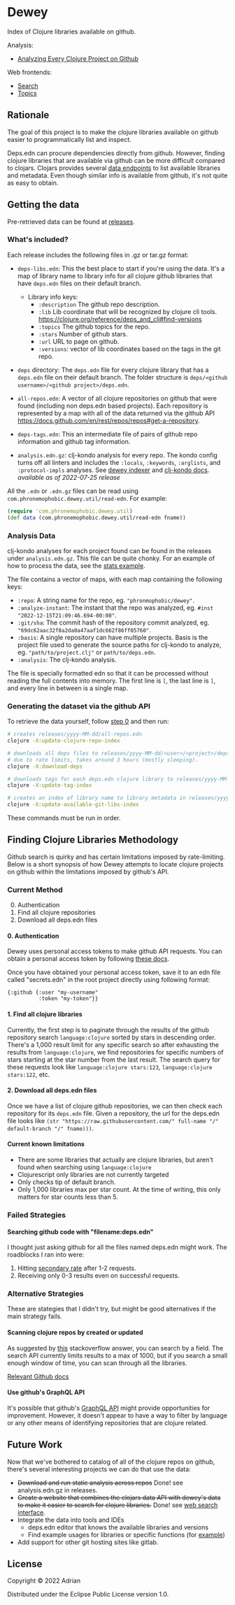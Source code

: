 # Dewey

Index of Clojure libraries available on github.

Analysis:
- [Analyzing Every Clojure Project on Github](https://blog.phronemophobic.com/dewey-analysis.html)

Web frontends:
- [Search](https://phronmophobic.github.io/dewey/search.html)
- [Topics](https://phronmophobic.github.io/dewey/topics.html)

## Rationale

The goal of this project is to make the clojure libraries available on github easier to programmatically list and inspect.

Deps.edn can procure dependencies directly from github. However, finding clojure libraries that are available via github can be more difficult compared to clojars. Clojars provides several [data endpoints](https://github.com/clojars/clojars-web/wiki/Data) to list available libraries and metadata. Even though similar info is available from github, it's not quite as easy to obtain.

## Getting the data

Pre-retrieved data can be found at [releases](https://github.com/phronmophobic/dewey/releases).

### What's included?

Each release includes the following files in .gz or tar.gz format:

- `deps-libs.edn`: This the best place to start if you're using the data. It's a map of library name to library info for all clojure github libraries that have `deps.edn` files on their default branch.
  - Library info keys:
    - `:description` The github repo description.
    - `:lib` Lib coordinate that will be recognized by clojure cli tools. https://clojure.org/reference/deps_and_cli#find-versions
    - `:topics` The github topics for the repo.
    - `:stars` Number of github stars.
    - `:url` URL to page on github.
    - `:versions`: vector of lib coordinates based on the tags in the git repo.
- `deps` directory: The `deps.edn` file for every clojure library that has a `deps.edn` file on their default branch. The folder structure is `deps/<github username>/<github project>/deps.edn`.
- `all-repos.edn`: A vector of all clojure repositories on github that were found (including non deps.edn based projects). Each repository is represented by a map with all of the data returned via the github API https://docs.github.com/en/rest/repos/repos#get-a-repository.
  
- `deps-tags.edn`: This an intermediate file of pairs of github repo information and github tag information.

- `analysis.edn.gz`: clj-kondo analysis for every repo. 
The kondo config turns off all linters and includes the `:locals`, `:keywords`, `:arglists`, and `:protocol-impls` analyses.
See [dewey indexer](https://github.com/phronmophobic/dewey/blob/main/src/com/phronemophobic/dewey/index.clj#L79) and [clj-kondo docs](https://github.com/clj-kondo/clj-kondo/tree/master/analysis). _available as of 2022-07-25 release_


All the `.edn` or `.edn.gz` files can be read using `com.phronemophobic.dewey.util/read-edn`. For example:
```clojure
(require 'com.phronemophobic.dewey.util)
(def data (com.phronemophobic.dewey.util/read-edn fname))
```

### Analysis Data

clj-kondo analyses for each project found can be found in the releases under `analysis.edn.gz`. This file can be quite chonky. For an example of how to process the data, see the [stats example](examples/stats).

The file contains a vector of maps, with each map containing the following keys:
- `:repo`: A string name for the repo, eg. `"phronmophobic/dewey"`.  
- `:analyze-instant`: The instant that the repo was analyzed, eg. `#inst "2022-12-15T21:09:46.694-00:00"`.  
- `:git/sha`: The commit hash of the repository commit analyzed, eg. `"69dc62aac32f8a2da0a47aaf1dc662f86ff05760"`.
- `:basis`: A single repository can have multiple projects. Basis is the project file used to generate the source paths for clj-kondo to analyze, eg. `"path/to/project.clj"` or `path/to/deps.edn`.  
- `:analysis`: The clj-kondo analysis.

The file is specially formatted edn so that it can be processed without reading the full contents into memory. The first line is `[`, the last line is `]`, and every line in between is a single map.

### Generating the dataset via the github API

To retrieve the data yourself, follow [step 0](#0.-authentication) and then run:

```bash
# creates releases/yyyy-MM-dd/all-repos.edn
clojure -X:update-clojure-repo-index

# downloads all deps files to releases/yyyy-MM-dd/<user>/<project>/deps.edn
# due to rate limits, takes around 3 hours (mostly sleeping).
clojure -X:download-deps

# downloads tags for each deps.edn clojure library to releases/yyyy-MM-dd/deps-tags.edn
clojure -X:update-tag-index

# creates an index of library name to library metadata in releases/yyyy-MM-dd/deps-libs.edn
clojure -X:update-available-git-libs-index
```

These commands must be run in order.

## Finding Clojure Libraries Methodology

Github search is quirky and has certain limitations imposed by rate-limiting. Below is a short synopsis of how Dewey attempts to locate clojure projects on github within the limitations imposed by github's API.

### Current Method

0. Authentication
1. Find all clojure repositories
2. Download all deps.edn files

#### 0. Authentication

Dewey uses personal access tokens to make github API requests. You can obtain a personal access token by following [these docs](https://docs.github.com/en/authentication/keeping-your-account-and-data-secure/creating-a-personal-access-token).

Once you have obtained your personal access token, save it to an edn file called "secrets.edn" in the root project directly using following format:

```edn
{:github {:user "my-username"
          :token "my-token"}}
```

#### 1. Find all clojure libraries

Currently, the first step is to paginate through the results of the github repository search `language:clojure` sorted by stars in descending order. There's a 1,000 result limit for any specific search so after exhausting the results from `language:clojure`, we find repositories for specific numbers of stars starting at the star number from the last result. The search query for these requests look like `language:clojure stars:123`, `language:clojure stars:122`, etc.

#### 2. Download all deps.edn files

Once we have a list of clojure github repositories, we can then check each repository for its `deps.edn` file. Given a repository, the url for the deps.edn file looks like `(str "https://raw.githubusercontent.com/" full-name "/" default-branch "/" fname)))`.

#### Current known limitations

- There are some libraries that actually are clojure libraries, but aren't found when searching using `language:clojure`
- Clojurescript only libraries are not currently targeted
- Only checks tip of default branch.
- Only 1,000 libraries max per star count. At the time of writing, this only matters for star counts less than 5.

### Failed Strategies

#### Searching github code with "filename:deps.edn"

I thought just asking github for all the files named deps.edn might work. The roadblocks I ran into were:
1. Hitting [secondary rate](https://docs.github.com/en/rest/overview/resources-in-the-rest-api#secondary-rate-limits) after 1-2 requests.
2. Receiving only 0-3 results even on successful requests.


### Alternative Strategies

These are stategies that I didn't try, but might be good alternatives if the main strategy fails.

#### Scanning clojure repos by created or updated

As suggested by [this](https://stackoverflow.com/a/37639739) stackoverflow answer, you can search by a field. The search API currently limits results to a max of 1000, but if you search a small enough window of time, you can scan through all the libraries.

[Relevant Github docs](https://docs.github.com/en/search-github/searching-on-github/searching-for-repositories#search-based-on-when-a-repository-was-created-or-last-updated)

#### Use github's GraphQL API

It's possible that github's [GraphQL API](https://docs.github.com/en/graphql) might provide opportunities for improvement. However, it doesn't appear to have a way to filter by language or any other means of identifying repositories that are clojure related.

## Future Work

Now that we've bothered to catalog of all of the clojure repos on github, there's several interesting projects we can do that use the data:
- ~~Download and run static analysis across repos~~ Done! see analysis.edn.gz in releases.
- ~~Create a website that combines the clojars data API with dewey's data to make it easier to search for clojure libraries.~~ Done! see [web search interface](https://phronmophobic.github.io/dewey/search.html).
- Integrate the data into tools and IDEs
  - deps.edn editor that knows the available libraries and versions
  - Find example usages for libraries or specific functions (for [example](https://github.com/phronmophobic/add-deps))
- Add support for other git hosting sites like gitlab.


## License

Copyright © 2022 Adrian

Distributed under the Eclipse Public License version 1.0.
